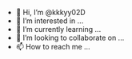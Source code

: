 - 👋 Hi, I’m @kkkyy02D
- 👀 I’m interested in ...
- 🌱 I’m currently learning ...
- 💞️ I’m looking to collaborate on ...
- 📫 How to reach me ...

<!---
kkkyy02D/kkkyy02D is a ✨ special ✨ repository because its `README.md` (this file) appears on your GitHub profile.
You can click the Preview link to take a look at your changes.
--->
